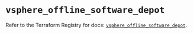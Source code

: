 # `vsphere_offline_software_depot`

Refer to the Terraform Registry for docs: [`vsphere_offline_software_depot`](https://registry.terraform.io/providers/hashicorp/vsphere/2.10.0/docs/resources/offline_software_depot).

